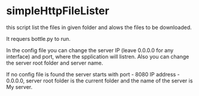 # simpleHttpFileLister
this script list the files in given folder and alows the files to be downloaded.

It requers bottle.py to run.

In the config file you can change the server IP (leave 0.0.0.0 for any interface) and port, where the spplication will listren. Also you can change the server root folder and server name.

If no config file is found the server starts 
with port - 8080 IP address - 0.0.0.0, server root folder is the current folder and the name of the server is My server.
